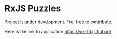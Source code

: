 # RxJS Puzzles

Project is under development. Feel free to contribute.

Here is the link to application https://vik-13.github.io/
